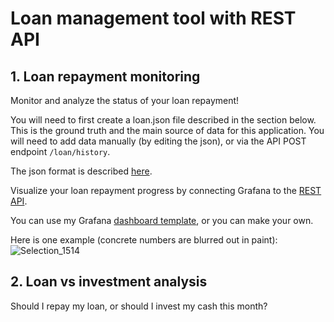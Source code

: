 # Loan management tool with REST API

## 1. Loan repayment monitoring

Monitor and analyze the status of your loan repayment!

You will need to first create a loan.json file described in the section below. This is the ground truth and the main source of data for this application. You will need to add data manually (by editing the json), or via the API POST endpoint `/loan/history`.

The json format is described [here](./json_format.md).

Visualize your loan repayment progress by connecting Grafana to the [REST API](../api).

You can use my Grafana [dashboard template](./grafana-loan.json), or you can make your own.

Here is one example (concrete numbers are blurred out in paint):
![Selection_1514](https://github.com/doruirimescu/python-trading/assets/7363000/86b2e563-4219-42aa-b61e-014c441563b4)

## 2. Loan vs investment analysis
Should I repay my loan, or should I invest my cash this month?
